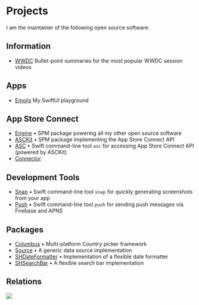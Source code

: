 # Projects

I am the maintainer of the following open source software:

## Information
- [WWDC](https://github.com/Blackjacx/WWDC) Bullet-point summaries for the most popular WWDC session videos

## Apps
- [Emojis](https://github.com/Blackjacx/Emojis) My SwiftUI playground

## App Store Connect
- [Engine](https://github.com/Blackjacx/Engine) • SPM package powering all my other open source software
- [ASCKit](https://github.com/Blackjacx/Assist) • SPM package implementing the App Store Connect API
- [ASC](https://github.com/Blackjacx/Assist) • Swift command-line tool `asc` for accessing App Store Connect API (powered by ASCKit)
- [Connector](https://github.com/Blackjacx/Connector)

## Development Tools
- [Snap](https://github.com/Blackjacx/Assist) • Swift command-line tool `snap` for quickly generating screenshots from your app
- [Push](https://github.com/Blackjacx/Assist) • Swift command-line tool `push` for sending push messages via Firebase and APNS

## Packages
- [Columbus](https://github.com/Blackjacx/Columbus) • Multi-platform Country picker framework
- [Source](https://github.com/Blackjacx/Source) • A generic data source implementation
- [SHDateFormatter](https://github.com/Blackjacx/shdateformatter) • Implementation of a flexible date formatter
- [SHSearchBar](https://github.com/Blackjacx/shsearchbar) • A flexible search bar implementation

## Relations

[![](https://mermaid.ink/img/eyJjb2RlIjoiIGNsYXNzRGlhZ3JhbVxuICAgICAgRW5naW5lIDwuLiBQdXNoIDogRGVwZW5kZW5jeVxuICAgICAgRW5naW5lIDwuLiBTbmFwIDogRGVwZW5kZW5jeVxuICAgICAgRW5naW5lIDwuLiBBU0NLaXQgOiBEZXBlbmRlbmN5XG4gICAgICBBU0NLaXQgPC4uIEFTQyA6IERlcGVuZGVuY3lcbiAgICAgIEFTQ0tpdCA8Li4gQ29ubmVjdG9yIDogRGVwZW5kZW5jeVxuXG4gICAgICBjbGFzcyBFbmdpbmV7XG4gICAgICAgIDw8RnJhbWV3b3JrPj5cbiAgICAgIH1cbiAgICAgIGNsYXNzIFB1c2h7XG4gICAgICAgIDw8Q0xJIFRvb2w-PlxuICAgICAgfVxuICAgICAgY2xhc3MgU25hcHtcbiAgICAgICAgPDxDTEkgVG9vbD4-XG4gICAgICB9XG4gICAgICBjbGFzcyBBU0NLaXR7XG4gICAgICAgIDw8RnJhbWV3b3JrPj5cbiAgICAgIH1cbiAgICAgIGNsYXNzIEFTQ3tcbiAgICAgICAgPDxDTEkgVG9vbD4-XG4gICAgICB9XG4gICAgICBjbGFzcyBDb25uZWN0b3J7XG4gICAgICAgIDw8aU9TPj5cbiAgICAgIH0iLCJtZXJtYWlkIjp7fSwidXBkYXRlRWRpdG9yIjpmYWxzZX0)](https://mermaid-js.github.io/mermaid-live-editor/#/edit/eyJjb2RlIjoiIGNsYXNzRGlhZ3JhbVxuICAgICAgRW5naW5lIDwuLiBQdXNoIDogRGVwZW5kZW5jeVxuICAgICAgRW5naW5lIDwuLiBTbmFwIDogRGVwZW5kZW5jeVxuICAgICAgRW5naW5lIDwuLiBBU0NLaXQgOiBEZXBlbmRlbmN5XG4gICAgICBBU0NLaXQgPC4uIEFTQyA6IERlcGVuZGVuY3lcbiAgICAgIEFTQ0tpdCA8Li4gQ29ubmVjdG9yIDogRGVwZW5kZW5jeVxuXG4gICAgICBjbGFzcyBFbmdpbmV7XG4gICAgICAgIDw8RnJhbWV3b3JrPj5cbiAgICAgIH1cbiAgICAgIGNsYXNzIFB1c2h7XG4gICAgICAgIDw8Q0xJIFRvb2w-PlxuICAgICAgfVxuICAgICAgY2xhc3MgU25hcHtcbiAgICAgICAgPDxDTEkgVG9vbD4-XG4gICAgICB9XG4gICAgICBjbGFzcyBBU0NLaXR7XG4gICAgICAgIDw8RnJhbWV3b3JrPj5cbiAgICAgIH1cbiAgICAgIGNsYXNzIEFTQ3tcbiAgICAgICAgPDxDTEkgVG9vbD4-XG4gICAgICB9XG4gICAgICBjbGFzcyBDb25uZWN0b3J7XG4gICAgICAgIDw8aU9TPj5cbiAgICAgIH0iLCJtZXJtYWlkIjp7fSwidXBkYXRlRWRpdG9yIjpmYWxzZX0)
